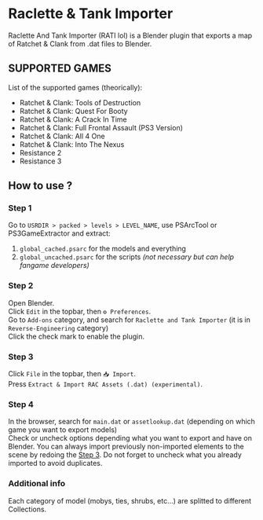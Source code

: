 # Raclette & Tank Importer
Raclette And Tank Importer (RATI lol) is a Blender plugin that exports a map of Ratchet &amp; Clank from .dat files to Blender.

## SUPPORTED GAMES
List of the supported games (theorically):
- Ratchet & Clank: Tools of Destruction
- Ratchet & Clank: Quest For Booty
- Ratchet & Clank: A Crack In Time
- Ratchet & Clank: Full Frontal Assault (PS3 Version)
- Ratchet & Clank: All 4 One
- Ratchet & Clank: Into The Nexus
- Resistance 2
- Resistance 3

## How to use ?
### Step 1
Go to `USRDIR > packed > levels > LEVEL_NAME`, use PSArcTool or PS3GameExtractor and extract:
1. `global_cached.psarc` for the models and everything
2. `global_uncached.psarc` for the scripts *(not necessary but can help fangame developers)*

### Step 2
Open Blender.  
Click `Edit` in the topbar, then `⚙ Preferences`.  
Go to `Add-ons` category, and search for `Raclette and Tank Importer` (it is in `Reverse-Engineering` category)  
Click the check mark to enable the plugin.

### Step 3
Click `File` in the topbar, then `📥 Import`.  
Press `Extract & Import RAC Assets (.dat) (experimental)`.

### Step 4
In the browser, search for `main.dat` or `assetlookup.dat` (depending on which game you want to export models)  
Check or uncheck options depending what you want to export and have on Blender. You can always import previously non-imported elements to the scene by redoing the [Step 3](#Step_3). Do not forget to uncheck what you already imported to avoid duplicates.

### Additional info
Each category of model (mobys, ties, shrubs, etc...) are splitted to different Collections.
